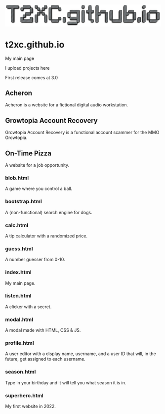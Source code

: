 ![T2XC.github.io (Image)](/img/T2XCgithubio.png)

# t2xc.github.io

My main page

I upload projects here

First release comes at 3.0

## Acheron

Acheron is a website for a fictional digital audio workstation.

## Growtopia Account Recovery

Growtopia Account Recovery is a functional account scammer for the MMO Growtopia.

## On-Time Pizza

A website for a job opportunity.

### blob.html

A game where you control a ball.

### bootstrap.html

A (non-functional) search engine for dogs.

### calc.html

A tip calculator with a randomized price.

### guess.html

A number guesser from 0-10.

### index.html

My main page.

### listen.html

A clicker with a secret.

### modal.html

A modal made with HTML, CSS & JS.

### profile.html

A user editor with a display name, username, and a user ID that will, in the future, get assigned to each username.

### season.html

Type in your birthday and it will tell you what season it is in.

### superhero.html

My first website in 2022.
